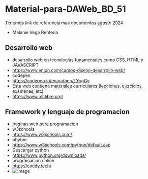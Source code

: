 # Material-para-DAWeb_BD_51
Tenemos link de referencia mas documentos agosto 2024
- Melanie Vega Renteria
## Desarrollo web
- desarrollo web en tecnologias funamentales como CSS, HTML y JAVASCRIPT
- https://www.eniun.com/cursos-diseno-desarrollo-web/
- codepen
- https://codepen.io/enara/pen/LYogGy
-  Esta web contiene materiales curriculares (lecciones, ejercicios, exámenes, etc)
-  https://www.mclibre.org/
 ## Framework y lenguaje de programacion

 - paginas web para programacion
 - w3schools
 - https://www.w3schools.com/
 - phyton
 - https://www.w3schools.com/python/default.asp
 - Descargar python
 - https://www.python.org/downloads/
 - programacion online
 - https://coddy.tech/
 - ![image](https://github.com/user-attachments/assets/d04b7175-701c-4f05-81e0-f2d8304ab0b9)

